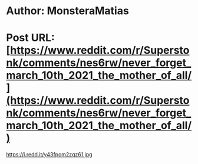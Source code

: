 # Author: MonsteraMatias
# Post URL: [https://www.reddit.com/r/Superstonk/comments/nes6rw/never_forget_march_10th_2021_the_mother_of_all/](https://www.reddit.com/r/Superstonk/comments/nes6rw/never_forget_march_10th_2021_the_mother_of_all/)


https://i.redd.it/y43fpom2zqz61.jpg
